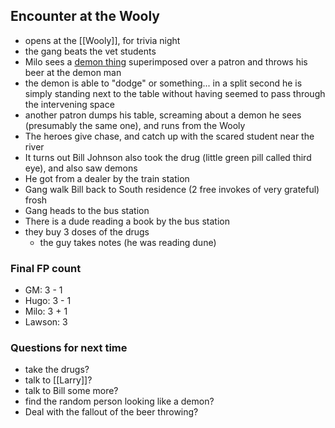 ## Encounter at the Wooly
- opens at the [[Wooly]], for trivia night
- the gang beats the vet students
- Milo sees a [demon thing](https://img.freepik.com/premium-photo/demonic-demon-with-glowing-eyes-fiery-face-generative-ai_900101-60388.jpg) superimposed over a patron and throws his beer at the demon man
- the demon is able to "dodge" or something... in a split second he is simply standing next to the table without having seemed to pass through the intervening space
- another patron dumps his table, screaming about a demon he sees (presumably the same one), and runs from the Wooly
- The heroes give chase, and catch up with the scared student near the river
- It turns out Bill Johnson also took the drug (little green pill called third eye), and also saw demons
- He got from a dealer by the train station
- Gang walk Bill back to South residence (2 free invokes of very grateful) frosh
- Gang heads to the bus station
- There is a dude reading a book by the bus station
- they buy 3 doses of the drugs
	- the guy takes notes (he was reading dune)

### Final FP count 
- GM: 3 - 1
- Hugo: 3 - 1
- Milo: 3 + 1
- Lawson: 3

### Questions for next time
- take the drugs?
- talk to [[Larry]]?
- talk to Bill some more?
- find the random person looking like a demon?
- Deal with the fallout of the beer throwing?